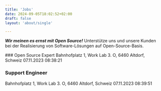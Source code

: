 ```yaml
---
title: 'Jobs'
date: 2024-09-05T18:02:52+02:00
draft: false
layout: 'about/single'

---
```


***Wir meinen es ernst mit Open Source!***
Unterstütze uns und unsere Kunden bei der Realisierung von Software-Lösungen auf Open-Source-Basis.

### Open Source Expert
Bahnhofplatz 1, Work Lab 3. O, 6460 Altdorf, Schweiz
 07.11.2023 08:38:21

### Support Engineer
Bahnhofplatz 1, Work Lab 3. O, 6460 Altdorf, Schweiz
 07.11.2023 08:39:51
